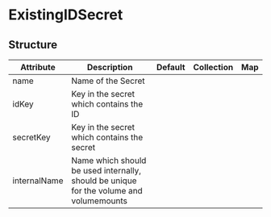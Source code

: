 # ExistingIDSecret 
 

## Structure 
 

| Attribute    | Description                                                                             | Default | Collection | Map  |
| ------------ | --------------------------------------------------------------------------------------- | ------- | ---------- | ---  |
| name         | Name of the Secret                                                                      |         |            |      |
| idKey        | Key in the secret which contains the ID                                                 |         |            |      |
| secretKey    | Key in the secret which contains the secret                                             |         |            |      |
| internalName | Name which should be used internally, should be unique for the volume and volumemounts  |         |            |      |